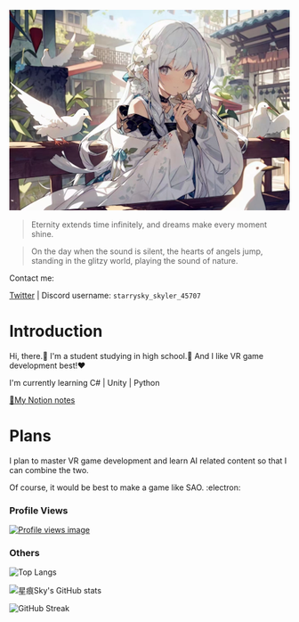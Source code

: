 ![](cover.jpg)

> Eternity extends time infinitely, and dreams make every moment shine.

> On the day when the sound is silent, the hearts of angels jump, standing in the glitzy world, playing the sound of nature.

Contact me:

[Twitter](https://x.com/starrysky_fy) | Discord username: `starrysky_skyler_45707`

# Introduction

Hi, there.🌸 I'm a student studying in high school.📘 And I like VR game development best!❤️

I'm currently learning C# | Unity | Python

[📖My Notion notes](https://starrytracesky.notion.site/7e3caef527f142f0bf15b2d933563425?pvs=4 "Notion notes")

# Plans

I plan to master VR game development and learn AI related content so that I can combine the two.

Of course, it would be best to make a game like SAO. :electron:

### Profile Views

[![Profile views image](https://starry-trace-sky-moe-counter.vercel.app/get/@starry-trace-sky-profile?theme=rule34)](https://github.com/StarrySky-skyler)

### Others

![Top Langs](https://starry-trace-sky-readme-stats.vercel.app/api/top-langs/?username=StarrySky-skyler&layout=donut&langs_count=5)

![星痕Sky's GitHub stats](https://starry-trace-sky-readme-stats.vercel.app/api?username=StarrySky-skyler&count_private=true&show_icons=true&theme=tokyonight)

![GitHub Streak](http://github-readme-streak-stats.herokuapp.com?user=StarrySky-skyler&theme=tokyonight)
